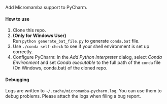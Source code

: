 Add Micromamba support to PyCharm.

#### How to use

1. Clone this repo.
2. **(Only for Windows User)**   
    Run `python generate_bat_file.py` to generate `conda.bat` file.
3. Use `./conda self-check` to see if your shell environment is set up correctly.
4. Configure PyCharm: In the *Add Python Interpreter* dialog, select *Conda Environment* and set *Conda executable* to the full path of the `conda` file (On Windows, conda.bat) of the cloned repo.

#### Debugging

Logs are written to `~/.cache/micromamba-pycharm.log`.
You can use them to debug problems.
Please attach the logs when filing a bug report.
